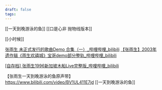 ```yaml
---
draft: false
tags:
---
```





[[一天到晚游泳的鱼]]
[[口是心非 抛物线版本]]

[[小时候]]


[张雨生 未正式发行的歌曲Demo 合集（一）\_哔哩哔哩\_bilibili](https://www.bilibili.com/video/BV14Y4y1H7bg)
[【张雨生】2003年遗作辑《雨生欢禧城》宝哥demo部分整轨\_哔哩哔哩\_bilibili](https://www.bilibili.com/video/BV1EL411A7Ft)

[\[自存档\] 张雨生1996新加坡木船Live完整版\_哔哩哔哩\_bilibili](https://www.bilibili.com/video/BV1V84y1C7MS)


【张雨生一天到晚游泳的鱼原声带】 https://www.bilibili.com/video/BV1UL411E7jd
[[一天到晚游泳的鱼]]





